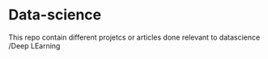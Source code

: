 # Data-science  

This repo contain different projetcs or articles done relevant to datascience /Deep LEarning
